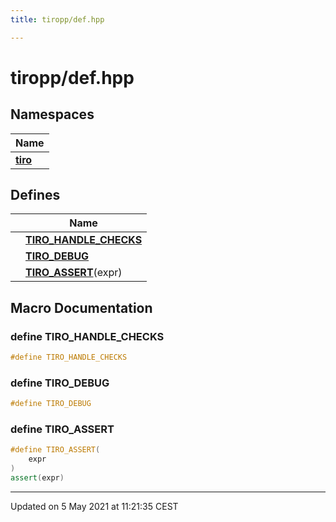```yaml
---
title: tiropp/def.hpp

---
```


# tiropp/def.hpp

## Namespaces

| Name           |
| -------------- |
| **[tiro](/docs/api/namespaces/namespacetiro)**  |

## Defines

|                | Name           |
| -------------- | -------------- |
|  | **[TIRO_HANDLE_CHECKS](/docs/api/files/def_8hpp#define-tiro_handle_checks)**  |
|  | **[TIRO_DEBUG](/docs/api/files/def_8hpp#define-tiro_debug)**  |
|  | **[TIRO_ASSERT](/docs/api/files/def_8hpp#define-tiro_assert)**(expr)  |




## Macro Documentation

### define TIRO_HANDLE_CHECKS

```cpp
#define TIRO_HANDLE_CHECKS 
```


### define TIRO_DEBUG

```cpp
#define TIRO_DEBUG 
```


### define TIRO_ASSERT

```cpp
#define TIRO_ASSERT(
    expr
)
assert(expr)
```




-------------------------------

Updated on  5 May 2021 at 11:21:35 CEST
